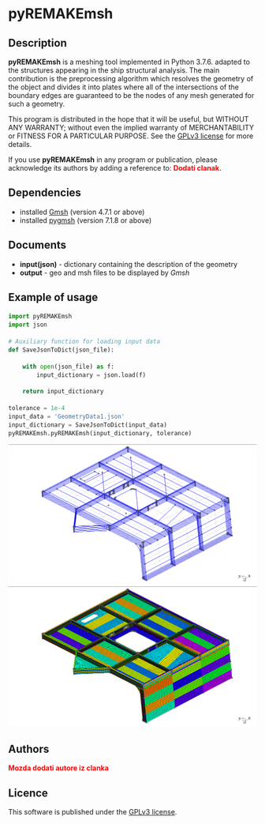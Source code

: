 # pyREMAKEmsh

## **Description**

**pyREMAKEmsh** is a meshing tool implemented in Python 3.7.6. adapted to the structures appearing in the ship structural analysis. The main contribution is the preprocessing algorithm which resolves the geometry of the object and divides it into plates where all of the intersections of the boundary edges are guaranteed to be the nodes of any mesh generated for such a geometry.

This program is distributed in the hope that it will be useful, but WITHOUT ANY WARRANTY; without even the implied warranty of MERCHANTABILITY or FITNESS FOR A PARTICULAR PURPOSE. See the [GPLv3 license](https://www.gnu.org/licenses/gpl-3.0.en.html) for more details.

If you use **pyREMAKEmsh** in any program or publication, please acknowledge its authors by adding a reference to:<span style="color:red"> **Dodati clanak.** </span>

## **Dependencies**
* installed [Gmsh](https://gmsh.info/) (version 4.7.1 or above)
* installed [pygmsh](https://github.com/nschloe/pygmsh) (version 7.1.8 or above)

## **Documents**
- **input(json)** - dictionary containing the description of the geometry
- **output** - geo and msh files to be displayed by *Gmsh*

## **Example of usage**
```python
import pyREMAKEmsh
import json

# Auxiliary function for loading input data
def SaveJsonToDict(json_file):  
    
    with open(json_file) as f:
        input_dictionary = json.load(f)

    return input_dictionary

tolerance = 1e-4
input_data = 'GeometryData1.json'
input_dictionary = SaveJsonToDict(input_data)
pyREMAKEmsh.pyREMAKEmsh(input_dictionary, tolerance)

```

![Geometry](/Geometry1.png "Geometry")
![Mesh](/Mesh1.png "Mesh")


## **Authors**
<span style="color:red"> **Mozda dodati autore iz clanka** </span>

## **Licence**
This software is published under the [GPLv3 license](https://www.gnu.org/licenses/gpl-3.0.en.html).